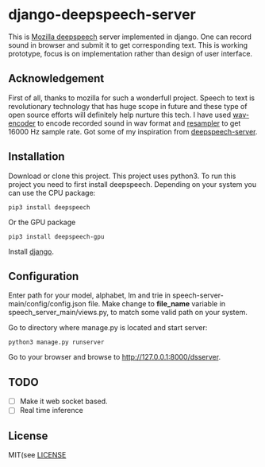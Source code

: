 # django-deepspeech-server
This is [Mozilla deepspeech](https://github.com/mozilla/DeepSpeech) server implemented in django. One can record sound in browser and submit it to get corresponding text. This is working prototype, focus is on implementation rather than design of user interface.

## Acknowledgement
First of all, thanks to mozilla for such a wonderfull project. Speech to text is revolutionary technology that has huge scope in future and these type of open source efforts will definitely help nurture this tech.
I have used [wav-encoder]() to encode recorded sound in wav format and [resampler]() to get 16000 Hz sample rate. Got some of my inspiration from [deepspeech-server](https://github.com/MainRo/deepspeech-server).

## Installation
Download or clone this project. This project uses python3. To run this project you need to first install deepspeech. Depending on your system you can use the CPU package:

    pip3 install deepspeech

Or the GPU package

    pip3 install deepspeech-gpu
    
Install [django](https://www.djangoproject.com/download/).

## Configuration
Enter path for your model, alphabet, lm and trie in speech-server-main/config/config.json file. Make change to **file_name** variable in speech_server_main/views.py, to match some valid path on your system.

Go to directory where manage.py is located and start server:

    python3 manage.py runserver
    
Go to your browser and browse to http://127.0.0.1:8000/dsserver.

## TODO
- [ ] Make it web socket based.
- [ ] Real time inference

## License
MIT(see [LICENSE](https://github.com/sci472bmt/django-deepspeech-server/blob/master/LICENSE)
